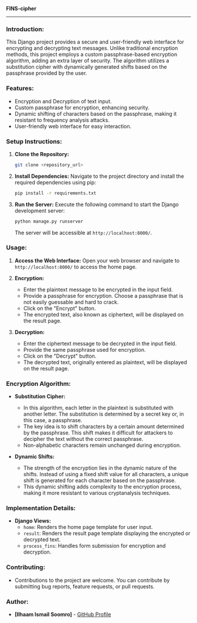 
**FINS-cipher**

---

### Introduction:
This Django project provides a secure and user-friendly web interface for encrypting and decrypting text messages. Unlike traditional encryption methods, this project employs a custom passphrase-based encryption algorithm, adding an extra layer of security. The algorithm utilizes a substitution cipher with dynamically generated shifts based on the passphrase provided by the user.

### Features:
- Encryption and Decryption of text input.
- Custom passphrase for encryption, enhancing security.
- Dynamic shifting of characters based on the passphrase, making it resistant to frequency analysis attacks.
- User-friendly web interface for easy interaction.

### Setup Instructions:
1. **Clone the Repository:**
   ```bash
   git clone <repository_url>
   ```
   
2. **Install Dependencies:**
   Navigate to the project directory and install the required dependencies using pip:
   ```bash
   pip install -r requirements.txt
   ```

3. **Run the Server:**
   Execute the following command to start the Django development server:
   ```bash
   python manage.py runserver
   ```
   The server will be accessible at `http://localhost:8000/`.

### Usage:
1. **Access the Web Interface:**
   Open your web browser and navigate to `http://localhost:8000/` to access the home page.

2. **Encryption:**
   - Enter the plaintext message to be encrypted in the input field.
   - Provide a passphrase for encryption. Choose a passphrase that is not easily guessable and hard to crack.
   - Click on the "Encrypt" button.
   - The encrypted text, also known as ciphertext, will be displayed on the result page.

3. **Decryption:**
   - Enter the ciphertext message to be decrypted in the input field.
   - Provide the same passphrase used for encryption.
   - Click on the "Decrypt" button.
   - The decrypted text, originally entered as plaintext, will be displayed on the result page.

### Encryption Algorithm:
- **Substitution Cipher:**
  - In this algorithm, each letter in the plaintext is substituted with another letter. The substitution is determined by a secret key or, in this case, a passphrase.
  - The key idea is to shift characters by a certain amount determined by the passphrase. This shift makes it difficult for attackers to decipher the text without the correct passphrase.
  - Non-alphabetic characters remain unchanged during encryption.

- **Dynamic Shifts:**
  - The strength of the encryption lies in the dynamic nature of the shifts. Instead of using a fixed shift value for all characters, a unique shift is generated for each character based on the passphrase.
  - This dynamic shifting adds complexity to the encryption process, making it more resistant to various cryptanalysis techniques.

### Implementation Details:
- **Django Views:**
  - `home`: Renders the home page template for user input.
  - `result`: Renders the result page template displaying the encrypted or decrypted text.
  - `process_fins`: Handles form submission for encryption and decryption.

### Contributing:
- Contributions to the project are welcome. You can contribute by submitting bug reports, feature requests, or pull requests.


### Author:
- **[Ilhaam Ismail Soomro]** - [GitHub Profile](https://github.com/ilhaamsoomro)

